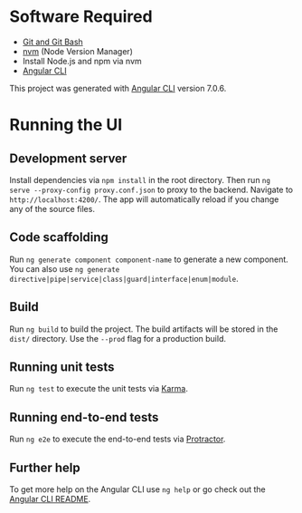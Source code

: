 # Software Required

- [Git and Git Bash](https://git-scm.com/downloads)
- [nvm](https://medium.com/@richardkall/installing-node-js-using-node-version-manager-nvm-c21546a613bc) (Node Version Manager)
- Install Node.js and npm via nvm
- [Angular CLI](https://github.com/angular/angular-cli/wiki)

This project was generated with [Angular CLI](https://github.com/angular/angular-cli) version 7.0.6.

# Running the UI

## Development server

Install dependencies via `npm install` in the root directory. Then run `ng serve --proxy-config proxy.conf.json` to proxy to the backend. Navigate to `http://localhost:4200/`. The app will automatically reload if you change any of the source files.

## Code scaffolding

Run `ng generate component component-name` to generate a new component. You can also use `ng generate directive|pipe|service|class|guard|interface|enum|module`.

## Build

Run `ng build` to build the project. The build artifacts will be stored in the `dist/` directory. Use the `--prod` flag for a production build.

## Running unit tests

Run `ng test` to execute the unit tests via [Karma](https://karma-runner.github.io).

## Running end-to-end tests

Run `ng e2e` to execute the end-to-end tests via [Protractor](http://www.protractortest.org/).

## Further help

To get more help on the Angular CLI use `ng help` or go check out the [Angular CLI README](https://github.com/angular/angular-cli/blob/master/README.md).

